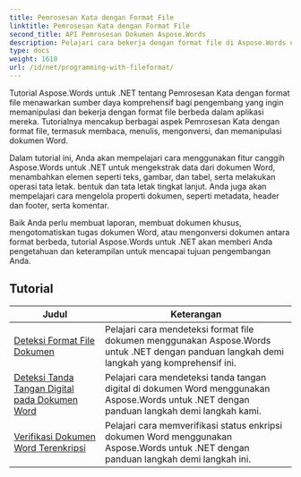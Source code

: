 ```yaml
---
title: Pemrosesan Kata dengan Format File
linktitle: Pemrosesan Kata dengan Format File
second_title: API Pemrosesan Dokumen Aspose.Words
description: Pelajari cara bekerja dengan format file di Aspose.Words untuk .NET. Tutorial memandu Anda melalui berbagai fitur seperti mendeteksi format file, mengkonversi antar format.
type: docs
weight: 1610
url: /id/net/programming-with-fileformat/
---
```

Tutorial Aspose.Words untuk .NET tentang Pemrosesan Kata dengan format file menawarkan sumber daya komprehensif bagi pengembang yang ingin memanipulasi dan bekerja dengan format file berbeda dalam aplikasi mereka. Tutorialnya mencakup berbagai aspek Pemrosesan Kata dengan format file, termasuk membaca, menulis, mengonversi, dan memanipulasi dokumen Word.

Dalam tutorial ini, Anda akan mempelajari cara menggunakan fitur canggih Aspose.Words untuk .NET untuk mengekstrak data dari dokumen Word, menambahkan elemen seperti teks, gambar, dan tabel, serta melakukan operasi tata letak. bentuk dan tata letak tingkat lanjut. Anda juga akan mempelajari cara mengelola properti dokumen, seperti metadata, header dan footer, serta komentar.

Baik Anda perlu membuat laporan, membuat dokumen khusus, mengotomatiskan tugas dokumen Word, atau mengonversi dokumen antara format berbeda, tutorial Aspose.Words untuk .NET akan memberi Anda pengetahuan dan keterampilan untuk mencapai tujuan pengembangan Anda.

 ## Tutorial
| Judul | Keterangan |
| --- | --- |
| [Deteksi Format File Dokumen](./detect-file-format/) | Pelajari cara mendeteksi format file dokumen menggunakan Aspose.Words untuk .NET dengan panduan langkah demi langkah yang komprehensif ini. |
| [Deteksi Tanda Tangan Digital pada Dokumen Word](./detect-document-signatures/) | Pelajari cara mendeteksi tanda tangan digital di dokumen Word menggunakan Aspose.Words untuk .NET dengan panduan langkah demi langkah kami. |
| [Verifikasi Dokumen Word Terenkripsi](./verify-encrypted-document/) | Pelajari cara memverifikasi status enkripsi dokumen Word menggunakan Aspose.Words untuk .NET dengan panduan langkah demi langkah ini. |